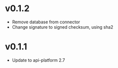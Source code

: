 # v0.1.2
* Remove database from connector
* Change signature to signed checksum, using sha2

# v0.1.1

* Update to api-platform 2.7